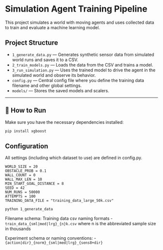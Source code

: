 # Simulation Agent Training Pipeline

This project simulates a world with moving agents and uses collected data to train and evaluate a machine learning model.

## Project Structure

- `1_generate_data.py` — Generates synthetic sensor data from simulated world runs and saves it to a CSV.
- `2_train_models.py` — Loads the data from the CSV and trains a model.
- `3_run_simulation.py` — Uses the trained model to drive the agent in the simulated world and observe its behavior.
- `config.py` — Central config file where you define the training data filename and other global settings.
- `models/` — Stores the saved models and scalers.

---

## 🚀 How to Run

Make sure you have the necessary dependencies installed:

```bash
pip install xgboost

```

## Configuration

All settings (including which dataset to use) are defined in config.py.

```
WORLD_SIZE = 20
OBSTACLE_PROB = 0.1
WALL_COUNT = 0
WALL_MAX_LEN = 10
MIN_START_GOAL_DISTANCE = 8
SEED = 42
NUM_RUNS = 50000
ATTEMPTS = 100
TRAINING_DATA_FILE = "training_data_large_50k.csv"
```

```bash
python 1_generate_data
```

Filename schema:
Training data csv naming formats - `train_data_{sml|med|lrg}_{n}k.csv` where n is the abbreviated sample size in thousands

Experiment schema or naming conventions: - `{action|dir}_{norm}_{sml|med|lrg}_{sens8+dir}`
